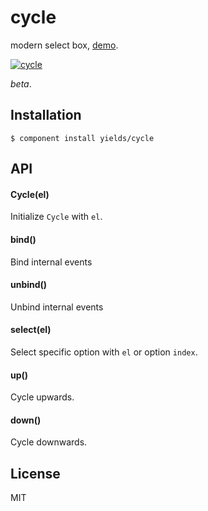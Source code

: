 
# cycle

  modern select box, [demo](http://yields.github.io/cycle/index.html).

  [![cycle](http://f.cl.ly/items/1Z082W2k3o1t3O15311h/Screen%20Shot%202013-05-07%20at%209.51.09%20PM.png)](http://yields.github.io/cycle/index.html)

  _beta_.

## Installation

    $ component install yields/cycle

## API

#### Cycle(el)

Initialize `Cycle` with `el`.

#### bind()

Bind internal events

#### unbind()

Unbind internal events

#### select(el)

Select specific option with `el` or option `index`.

#### up()

Cycle upwards.

#### down()

Cycle downwards.

## License

  MIT
